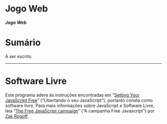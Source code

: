 Jogo Web
========

***Jogo Web***

# Sumário

A ser escrito.

---

# Software Livre

Este programa adere às instruções encontradas em “[Setting Your JavaScript Free](https://www.gnu.org/software/librejs/free-your-javascript.html)” (“Libertando o seu JavaScript”), portanto consta como software livre. Para mais informações sobre JavaScript e Software Livre, leia “[The Free JavaScript campaign](https://www.fsf.org/campaigns/freejs)” (“A campanha Free Javascript”) por [Zak Rogoff](https://www.fsf.org/author/zakkai).
